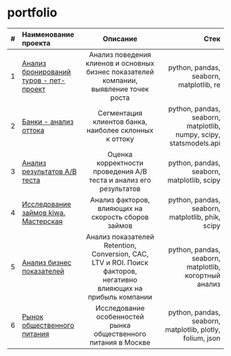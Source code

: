 # portfolio

|# | Наименование проекта | Описание  | Стек |
|:-|:------------- |:---------------:| -------------:|
|1| [Анализ бронирований туров - пет-проект](https://github.com/Touranna/portfolio/tree/main/project_1)    | Анализ поведения клиенов и основных бизнес показателей компании, выявление точек роста |  python, pandas, seaborn, matplotlib, re | 
|2| [Банки - анализ оттока](https://github.com/Touranna/portfolio/tree/main/project_2)    | Сегментация клиентов банка, наиболее склонных к оттоку |  python, pandas, seaborn, matplotlib, numpy, scipy, statsmodels.api | 
|3| [Анализ результатов A/B теста](https://github.com/Touranna/portfolio/tree/main/project_3)    | Оценка корректности проведения A/B теста и анализ его результатов |  python, pandas, seaborn, matplotlib, scipy |
|4| [Исследование займов kiwa. Мастерская](https://github.com/Touranna/portfolio/tree/main/project_4)    | Анализ факторов, влияющих на скорость сборов займов |     python, pandas, seaborn, matplotlib, phik, scipy |
|5| [Анализ бизнес показателей](https://github.com/Touranna/portfolio/tree/main/project_5)     | Анализ показателей Retention, Conversion, CAC, LTV и ROI. Поиск факторов, негативно влияющих на прибыль компании |    python, pandas, seaborn, matplotlib, когортный анализ |
|6|  [Рынок общественного питания](https://github.com/Touranna/portfolio/tree/main/project_6)      | Исследование особенностей рынка общественного питания в Москве |  python, pandas, seaborn, matplotlib, plotly, folium, json |
